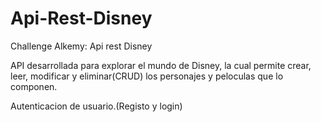# Api-Rest-Disney
Challenge Alkemy: Api rest Disney


API desarrollada para explorar el mundo de Disney, la cual permite crear, leer, modificar y eliminar(CRUD) los
personajes y peloculas que lo componen. 

Autenticacion de usuario.(Registo y login)
